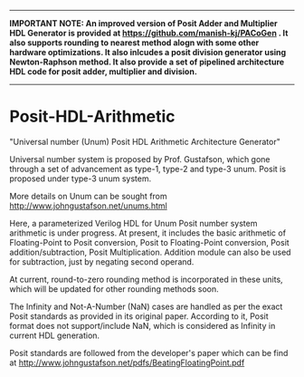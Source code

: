 ********************************************
**IMPORTANT NOTE:
An improved version of Posit Adder and Multiplier HDL Generator is provided 
at https://github.com/manish-kj/PACoGen . It also supports rounding to nearest method 
alogn with some other hardware optimizations. It also inlcudes a posit division generator 
using Newton-Raphson method. It also provide a set of pipelined architecture HDL code 
for posit adder, multiplier and division.**
********************************************


# Posit-HDL-Arithmetic
"Universal number (Unum) Posit HDL Arithmetic Architecture Generator"

Universal number system is proposed by Prof. Gustafson, which gone through 
a set of advancement as type-1, type-2 and type-3 unum. Posit is proposed 
under type-3 unum system. 

More details on Unum can be sought from http://www.johngustafson.net/unums.html

Here, a parameterized Verilog HDL for Unum Posit number system arithmetic is
under progress. At present, it includes the basic arithmetic of Floating-Point 
to Posit conversion, Posit to Floating-Point conversion, Posit addition/subtraction, 
Posit Multiplication. Addition module can also be used for subtraction, just by
negating second operand.

At current, round-to-zero rounding method is incorporated in these units, which
will be updated for other rounding methods soon.

The Infinity and Not-A-Number (NaN) cases are handled as per the exact Posit
standards as provided in its original paper. According to it, Posit format does
not support/include NaN, which is considered as Infinity in current HDL
generation.

Posit standards are followed from the developer's paper which can be find at
http://www.johngustafson.net/pdfs/BeatingFloatingPoint.pdf

